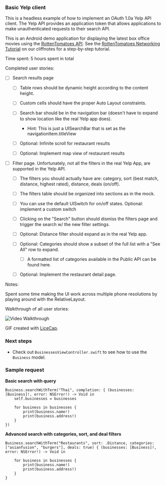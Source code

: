 ### Basic Yelp client

This is a headless example of how to implement an OAuth 1.0a Yelp API client. The Yelp API provides an application token that allows applications to make unauthenticated requests to their search API.

This is an Android demo application for displaying the latest box office movies using the [RottenTomatoes API](http://www.rottentomatoes.com/). See the [RottenTomatoes Networking Tutorial](http://guides.thecodepath.com/android/RottenTomatoes-Networking-Tutorial) on our cliffnotes for a step-by-step tutorial.

Time spent: 5 hours spent in total

Completed user stories:

* [ ] Search results page

  * [ ] Table rows should be dynamic height according to the content height.

  * [ ] Custom cells should have the proper Auto Layout constraints.

  * [ ] Search bar should be in the navigation bar (doesn't have to expand to show location like the real Yelp app does).

    * Hint: This is just a UISearchBar that is set as the navigationItem.titleView

  * [ ] Optional: Infinite scroll for restaurant results

  * [ ] Optional: Implement map view of restaurant results

* [ ] Filter page. Unfortunately, not all the filters in the real Yelp App, are supported in the Yelp API.

  * [ ] The filters you should actually have are: category, sort (best match, distance, highest rated), distance, deals (on/off).

  * [ ] The filters table should be organized into sections as in the mock.

  * [ ] You can use the default UISwitch for on/off states. Optional: implement a custom switch

  * [ ] Clicking on the "Search" button should dismiss the filters page and trigger the search w/ the new filter settings.

  * [ ] Optional: Distance filter should expand as in the real Yelp app.

  * [ ] Optional: Categories should show a subset of the full list with a "See All" row to expand.

    * [ ] A formatted list of categories available in the Public API can be found here.

  * [ ] Optional: Implement the restaurant detail page.

Notes:

Spent some time making the UI work across multiple phone resolutions by playing around with the RelativeLayout.

Walkthrough of all user stories:

![Video Walkthrough](anim_rotten_tomatoes.gif)

GIF created with [LiceCap](http://www.cockos.com/licecap/).

### Next steps

- Check out `BusinessesViewController.swift` to see how to use the `Business` model.

### Sample request

**Basic search with query**

```
Business.searchWithTerm("Thai", completion: { (businesses: [Business]!, error: NSError!) -> Void in
    self.businesses = businesses

    for business in businesses {
        print(business.name!)
        print(business.address!)
    }
})
```

**Advanced search with categories, sort, and deal filters**

```
Business.searchWithTerm("Restaurants", sort: .Distance, categories: ["asianfusion", "burgers"], deals: true) { (businesses: [Business]!, error: NSError!) -> Void in

    for business in businesses {
        print(business.name!)
        print(business.address!)
    }
}
```
